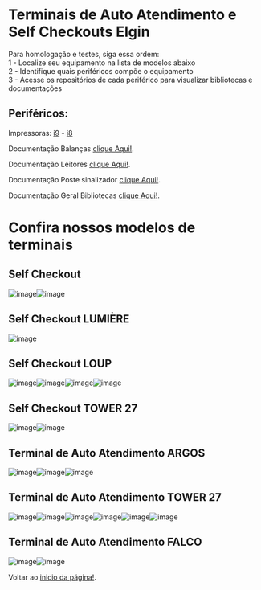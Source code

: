 # Terminais de Auto Atendimento e Self Checkouts Elgin
Para homologação e testes, siga essa ordem:  
1 - Localize seu equipamento na lista de modelos abaixo  
2 - Identifique quais periféricos compõe o equipamento  
3 - Acesse os repositórios de cada periférico para visualizar bibliotecas e documentações  


## Periféricos:
Impressoras: [i9](https://github.com/ElginDeveloperCommunity/Impressoras/tree/master/Impressoras%20N%C3%A3o%20Fiscais)  -  [i8](https://github.com/ElginDeveloperCommunity/Impressoras/tree/master/Impressoras%20N%C3%A3o%20Fiscais)

Documentação Balanças [clique Aqui!](https://github.com/ElginDeveloperCommunity/Equipamentos/tree/master/Elgin/Balan%C3%A7a).

Documentação Leitores [clique Aqui!](https://github.com/ElginDeveloperCommunity/Equipamentos/tree/master/Elgin/Leitores%20Fixos/EL8600/Documenta%C3%A7%C3%A3o).

Documentação Poste sinalizador [clique Aqui!](https://github.com/ElginDeveloperCommunity/AutoAtendimento/tree/master/Elgin/Self%20Checkout%20Lumiere/Bibliotecas).

Documentação Geral Bibliotecas [clique Aqui!](https://elgindevelopercommunity.github.io/modules.html).


# Confira nossos modelos de terminais

## Self Checkout
![image](https://github.com/user-attachments/assets/8a45bafd-10d3-4f22-b948-81384b54ccc6)![image](https://github.com/user-attachments/assets/b9777ce9-7825-495a-bc60-afecee5c6399)

## Self Checkout LUMIÈRE
![image](https://github.com/user-attachments/assets/c996d1c0-4930-4ed6-8c6b-1f4657b9950a)

##  Self Checkout LOUP
![image](https://github.com/user-attachments/assets/17c31ca5-bedd-4bd0-9a1e-a85b28b070e6)![image](https://github.com/user-attachments/assets/9454f5f5-fcfd-45e0-812e-bb0af0c9e938)![image](https://github.com/user-attachments/assets/276ae164-84b7-4707-9972-5575bcf77c82)![image](https://github.com/user-attachments/assets/5c17fa7a-4712-4d38-98d6-ab0c3ce2f2f3)


## Self Checkout TOWER 27
![image](https://github.com/user-attachments/assets/0a404d14-6b18-476a-81ec-9d03c8c29929)![image](https://github.com/user-attachments/assets/bd56b303-d32d-4f62-91c2-1e4021da9d77)


## Terminal de Auto Atendimento ARGOS
![image](https://github.com/user-attachments/assets/c50c0aaf-65f2-4a2b-b1e8-349a9f586111)![image](https://github.com/user-attachments/assets/12b9f932-99b2-4929-b036-71cd9924d52e)![image](https://github.com/user-attachments/assets/2892cdf9-6d6f-41c4-993b-c74b2e01aa6e)


##  Terminal de Auto Atendimento TOWER 27
![image](https://github.com/user-attachments/assets/9e519798-ff19-47bb-b981-d4315c458943)![image](https://github.com/user-attachments/assets/8bd7a009-d2f1-4a47-9b52-7964ad3ee61e)![image](https://github.com/user-attachments/assets/0630bcad-04c9-48b8-abfa-ecd473f2db62)![image](https://github.com/user-attachments/assets/30b8a86d-083c-4cac-928a-38576a4cf5f8)![image](https://github.com/user-attachments/assets/19de76d9-6882-4dcf-a7f6-489f32f9b826)![image](https://github.com/user-attachments/assets/7a81d286-dc7c-4515-9e50-0b0dbe068157)


##  Terminal de Auto Atendimento FALCO
![image](https://github.com/user-attachments/assets/3d3348b4-1fbb-4f5f-ac78-124896bc040f)![image](https://github.com/user-attachments/assets/23583c9d-e675-4fd1-8f22-19eb52589692)



Voltar ao [inicio da página!](https://github.com/ElginDeveloperCommunity/AutoAtendimento/tree/master?tab=readme-ov-file#autoatendimento). 

